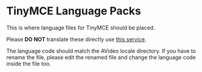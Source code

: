 # TinyMCE Language Packs

This is where language files for TinyMCE should be placed.

Please **DO NOT** translate these directly use [this service](https://www.tiny.cloud/get-tiny/language-packages/).

The language code should match the AVideo locale directory.
If you have to rename the file, please edit the renamed file and change the
language code inside the file too.
